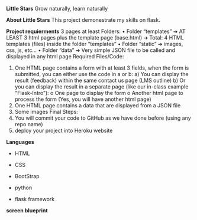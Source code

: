 **Little Stars**
Grow naturally, learn naturally

**About Little Stars**
This project demonestrate my skills on flask.

**Project requierments**
3 pages at least
Folders:
• Folder “templates” ➔ AT LEAST 3 html pages plus the template page (base.html) ➔ Total: 4 HTML templates (files) inside the folder “templates”
• Folder “static” ➔ images, css, js, etc…
• Folder “data” ➔ Very simple JSON file to be called and displayed in any html page
Required Files/Code:
1. One HTML page contains a form with at least 3 fields, when the form is submitted, you can either use the code in a or b: a) You can display the result (feedback) within the same contact us page (LMS outline) b) Or you can display the result in a separate page (like our in-class example “Flask-Intro”):
o One page to display the form
o Another html page to process the form (Yes, you will have another html page)
2. One HTML page contains a data that are displayed from a JSON file
3. Some images
Final Steps:
1. You will commit your code to GitHub as we have done before (using any repo name)
2. deploy your project into Heroku website

**Languages**

* HTML

* CSS

* BootStrap

* python

* flask framework


__screen blueprint__
